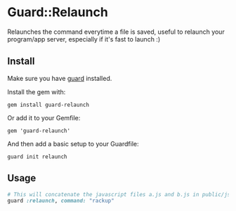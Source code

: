 # Guard::Relaunch

Relaunches the command everytime a file is saved, useful to relaunch your program/app server, especially if it's fast to launch :)

## Install

Make sure you have [guard](http://github.com/guard/guard) installed.

Install the gem with:

    gem install guard-relaunch

Or add it to your Gemfile:

    gem 'guard-relaunch'

And then add a basic setup to your Guardfile:

    guard init relaunch


## Usage


``` ruby
# This will concatenate the javascript files a.js and b.js in public/js to all.js
guard :relaunch, command: "rackup"
```